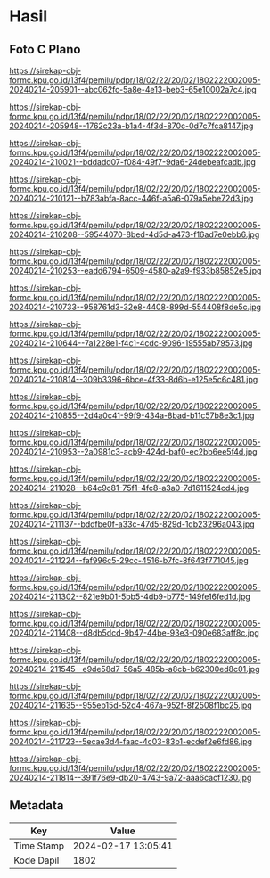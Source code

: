# Hasil

## Foto C Plano

https://sirekap-obj-formc.kpu.go.id/13f4/pemilu/pdpr/18/02/22/20/02/1802222002005-20240214-205901--abc062fc-5a8e-4e13-beb3-65e10002a7c4.jpg

https://sirekap-obj-formc.kpu.go.id/13f4/pemilu/pdpr/18/02/22/20/02/1802222002005-20240214-205948--1762c23a-b1a4-4f3d-870c-0d7c7fca8147.jpg

https://sirekap-obj-formc.kpu.go.id/13f4/pemilu/pdpr/18/02/22/20/02/1802222002005-20240214-210021--bddadd07-f084-49f7-9da6-24debeafcadb.jpg

https://sirekap-obj-formc.kpu.go.id/13f4/pemilu/pdpr/18/02/22/20/02/1802222002005-20240214-210121--b783abfa-8acc-446f-a5a6-079a5ebe72d3.jpg

https://sirekap-obj-formc.kpu.go.id/13f4/pemilu/pdpr/18/02/22/20/02/1802222002005-20240214-210208--59544070-8bed-4d5d-a473-f16ad7e0ebb6.jpg

https://sirekap-obj-formc.kpu.go.id/13f4/pemilu/pdpr/18/02/22/20/02/1802222002005-20240214-210253--eadd6794-6509-4580-a2a9-f933b85852e5.jpg

https://sirekap-obj-formc.kpu.go.id/13f4/pemilu/pdpr/18/02/22/20/02/1802222002005-20240214-210733--958761d3-32e8-4408-899d-554408f8de5c.jpg

https://sirekap-obj-formc.kpu.go.id/13f4/pemilu/pdpr/18/02/22/20/02/1802222002005-20240214-210644--7a1228e1-f4c1-4cdc-9096-19555ab79573.jpg

https://sirekap-obj-formc.kpu.go.id/13f4/pemilu/pdpr/18/02/22/20/02/1802222002005-20240214-210814--309b3396-6bce-4f33-8d6b-e125e5c6c481.jpg

https://sirekap-obj-formc.kpu.go.id/13f4/pemilu/pdpr/18/02/22/20/02/1802222002005-20240214-210855--2d4a0c41-99f9-434a-8bad-b11c57b8e3c1.jpg

https://sirekap-obj-formc.kpu.go.id/13f4/pemilu/pdpr/18/02/22/20/02/1802222002005-20240214-210953--2a0981c3-acb9-424d-baf0-ec2bb6ee5f4d.jpg

https://sirekap-obj-formc.kpu.go.id/13f4/pemilu/pdpr/18/02/22/20/02/1802222002005-20240214-211028--b64c9c81-75f1-4fc8-a3a0-7d1611524cd4.jpg

https://sirekap-obj-formc.kpu.go.id/13f4/pemilu/pdpr/18/02/22/20/02/1802222002005-20240214-211137--bddfbe0f-a33c-47d5-829d-1db23296a043.jpg

https://sirekap-obj-formc.kpu.go.id/13f4/pemilu/pdpr/18/02/22/20/02/1802222002005-20240214-211224--faf996c5-29cc-4516-b7fc-8f643f771045.jpg

https://sirekap-obj-formc.kpu.go.id/13f4/pemilu/pdpr/18/02/22/20/02/1802222002005-20240214-211302--821e9b01-5bb5-4db9-b775-149fe16fed1d.jpg

https://sirekap-obj-formc.kpu.go.id/13f4/pemilu/pdpr/18/02/22/20/02/1802222002005-20240214-211408--d8db5dcd-9b47-44be-93e3-090e683aff8c.jpg

https://sirekap-obj-formc.kpu.go.id/13f4/pemilu/pdpr/18/02/22/20/02/1802222002005-20240214-211545--e9de58d7-56a5-485b-a8cb-b62300ed8c01.jpg

https://sirekap-obj-formc.kpu.go.id/13f4/pemilu/pdpr/18/02/22/20/02/1802222002005-20240214-211635--955eb15d-52d4-467a-952f-8f2508f1bc25.jpg

https://sirekap-obj-formc.kpu.go.id/13f4/pemilu/pdpr/18/02/22/20/02/1802222002005-20240214-211723--5ecae3d4-faac-4c03-83b1-ecdef2e6fd86.jpg

https://sirekap-obj-formc.kpu.go.id/13f4/pemilu/pdpr/18/02/22/20/02/1802222002005-20240214-211814--391f76e9-db20-4743-9a72-aaa6cacf1230.jpg


## Metadata

| Key        | Value               |
| ---------- | ------------------- |
| Time Stamp | 2024-02-17 13:05:41 |
| Kode Dapil | 1802                |



